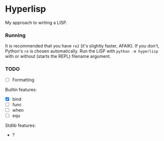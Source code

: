 # Hyperlisp

My approach to writing a LISP.

### Running

It is recommended that you have `re2` (it's slightly faster, AFAIK). If you don't, Python's `re` is chosen automatically.
Run the LISP with `python -m hyperlisp` with or without (starts the REPL) filename argument.

### TODO

* [ ] Formatting

Builtin features:

* [x] bind
* [ ] func
* [ ] when
* [ ] equ

Stdlib features:

* ?
